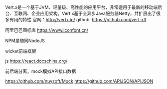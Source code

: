 Vert.x是一个基于JVM、轻量级、高性能的应用平台，非常适用于最新的移动端后台、互联网、企业应用架构。Vert.x基于全异步Java服务器Netty，并扩展出了很多有用的特性
官网：http://vertx.io/
github:  https://github.com/vert-x3


阿里巴巴图标库
https://www.iconfont.cn/



NPM是随同NodeJS


wicket前端框架


js
https://react.docschina.org/




前后端分离，mock模拟API接口数据

https://github.com/nuysoft/Mock
https://github.com/APIJSON/APIJSON



